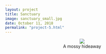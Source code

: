 ```yaml
---
layout: project
title: Sanctuary
image: sanctuary_small.jpg
date: October 11, 2018
permalink: "project-5.html"
---
```

<center><img src="{{ site.baseurl }}/files/pics/{{ page.image }}" style="max-width:70%"></center>
<center>A mossy hideaway</center>

<!-- Intermodal Navigation -->
<br>
<center>
  <table>
    <thead>
      <tr>
        <a href="{{site.baseurl}}/project-4.html"><i class="fas fa-chevron-circle-left fa-3x"></i></a>
        <a href="{{site.baseurl}}/project-6.html"><i class="fas fa-chevron-circle-right fa-3x"></i></a>
      </tr>
    </thead>
  </table>
</center>
